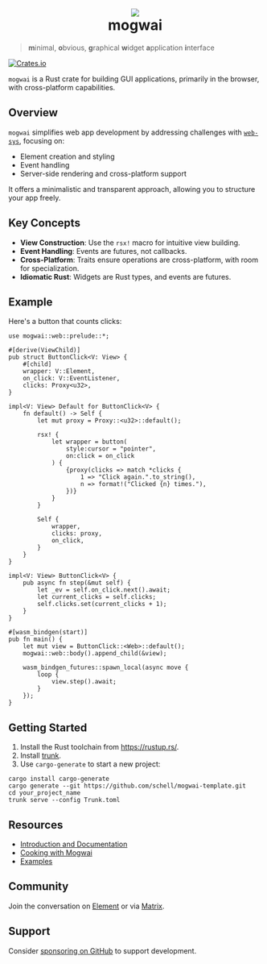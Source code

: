 <div align="center">
  <h1>
    <img src="https://raw.githubusercontent.com/schell/mogwai/master/img/gizmo.svg" />
    <br />
    mogwai
  </h1>
</div>

> **m**inimal, **o**bvious, **g**raphical **w**idget **a**pplication **i**nterface

[![Crates.io][ci]][cl]

[ci]: https://img.shields.io/crates/v/mogwai.svg
[cl]: https://crates.io/crates/mogwai/

`mogwai` is a Rust crate for building GUI applications, primarily in the browser, with cross-platform capabilities.

## Overview

`mogwai` simplifies web app development by addressing challenges with [`web-sys`](https://crates.io/crates/web-sys), focusing on:

- Element creation and styling
- Event handling
- Server-side rendering and cross-platform support

It offers a minimalistic and transparent approach, allowing you to structure your app freely.

## Key Concepts

- **View Construction**: Use the `rsx!` macro for intuitive view building.
- **Event Handling**: Events are futures, not callbacks.
- **Cross-Platform**: Traits ensure operations are cross-platform, with room for specialization.
- **Idiomatic Rust**: Widgets are Rust types, and events are futures.

## Example

Here's a button that counts clicks:

```rust, no_run
use mogwai::web::prelude::*;

#[derive(ViewChild)]
pub struct ButtonClick<V: View> {
    #[child]
    wrapper: V::Element,
    on_click: V::EventListener,
    clicks: Proxy<u32>,
}

impl<V: View> Default for ButtonClick<V> {
    fn default() -> Self {
        let mut proxy = Proxy::<u32>::default();

        rsx! {
            let wrapper = button(
                style:cursor = "pointer",
                on:click = on_click
            ) {
                {proxy(clicks => match *clicks {
                    1 => "Click again.".to_string(),
                    n => format!("Clicked {n} times."),
                })}
            }
        }

        Self {
            wrapper,
            clicks: proxy,
            on_click,
        }
    }
}

impl<V: View> ButtonClick<V> {
    pub async fn step(&mut self) {
        let _ev = self.on_click.next().await;
        let current_clicks = self.clicks;
        self.clicks.set(current_clicks + 1);
    }
}

#[wasm_bindgen(start)]
pub fn main() {
    let mut view = ButtonClick::<Web>::default();
    mogwai::web::body().append_child(&view);

    wasm_bindgen_futures::spawn_local(async move {
        loop {
            view.step().await;
        }
    });
}
```

## Getting Started

1. Install the Rust toolchain from <https://rustup.rs/>.
2. Install [trunk](https://trunkrs.dev/).
3. Use `cargo-generate` to start a new project:

```shell
cargo install cargo-generate
cargo generate --git https://github.com/schell/mogwai-template.git
cd your_project_name
trunk serve --config Trunk.toml
```

## Resources

- [Introduction and Documentation](https://docs.rs/mogwai/latest/mogwai/web/an_introduction/index.html)
- [Cooking with Mogwai](https://zyghost.com/guides/mogwai-cookbook/index.html)
- [Examples](https://github.com/schell/mogwai/blob/main/examples/)

## Community

Join the conversation on [Element](https://app.element.io/#/room/#mogwai:matrix.org) or via [Matrix](https://matrix.to/#/!iABugogSTxJNzlrcMW:matrix.org?via=matrix.org).

## Support

Consider [sponsoring on GitHub](https://github.com/sponsors/schell/) to support development.
